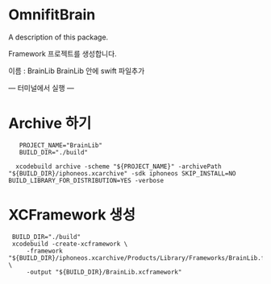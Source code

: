 # OmnifitBrain

A description of this package.

Framework 프로젝트를 생성합니다.

  이름 : BrainLib
  BrainLib 안에 swift 파일추가


 — 터미널에서 실행 —
 # Archive 하기
       PROJECT_NAME="BrainLib"
       BUILD_DIR="./build"

      xcodebuild archive -scheme "${PROJECT_NAME}" -archivePath "${BUILD_DIR}/iphoneos.xcarchive" -sdk iphoneos SKIP_INSTALL=NO BUILD_LIBRARY_FOR_DISTRIBUTION=YES -verbose

 # XCFramework 생성
     BUILD_DIR="./build"
     xcodebuild -create-xcframework \
         -framework "${BUILD_DIR}/iphoneos.xcarchive/Products/Library/Frameworks/BrainLib.framework" \
         -output "${BUILD_DIR}/BrainLib.xcframework"

